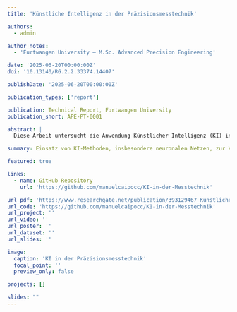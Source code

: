 ```yaml
---
title: 'Künstliche Intelligenz in der Präzisionsmesstechnik'

authors:
  - admin

author_notes:
  - 'Furtwangen University – M.Sc. Advanced Precision Engineering'

date: '2025-06-20T00:00:00Z'
doi: '10.13140/RG.2.2.33374.14407'

publishDate: '2025-06-20T00:00:00Z'

publication_types: ['report']

publication: Technical Report, Furtwangen University
publication_short: APE-PT-0001

abstract: |
  Diese Arbeit untersucht die Anwendung Künstlicher Intelligenz (KI) in der Präzisionsmesstechnik. Sie beginnt mit einer Darstellung der theoretischen Grundlagen der Messtechnik sowie der Künstlichen Intelligenz und des Maschinellen Lernens. Im Anschluss werden konkrete Anwendungen wie Objektlokalisierung, Kantenerkennung und Anomaliedetektion beschrieben. Es werden neuronale Netzwerke für Regressions- und Klassifikationsaufgaben in MATLAB entwickelt. Abschließend erfolgt eine Bewertung der Netzwerkstrategien hinsichtlich Genauigkeit, Robustheit und Echtzeitfähigkeit.

summary: Einsatz von KI-Methoden, insbesondere neuronalen Netzen, zur Verbesserung von Präzisionsmesssystemen.

featured: true

links:
  - name: GitHub Repository
    url: 'https://github.com/manuelcaipocc/KI-in-der-Messtechnik'

url_pdf: 'https://www.researchgate.net/publication/393129467_Kunstliche_Intelligenz_in_der_Prazisionsmesstechnik'
url_code: 'https://github.com/manuelcaipocc/KI-in-der-Messtechnik'
url_project: ''
url_video: ''
url_poster: ''
url_dataset: ''
url_slides: ''

image:
  caption: 'KI in der Präzisionsmesstechnik'
  focal_point: ''
  preview_only: false

projects: []

slides: ""
---
```

